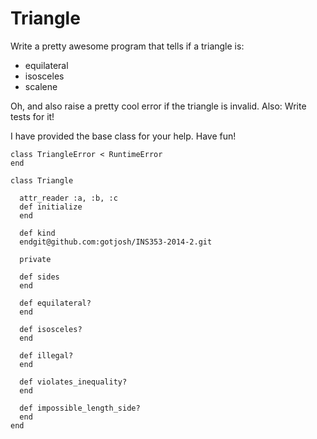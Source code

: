 # Triangle

Write a pretty awesome program that tells if a triangle is:

* equilateral
* isosceles
* scalene

Oh, and also raise a pretty cool error if the triangle is invalid. Also: Write tests for it!

I have provided the base class for your help. Have fun!

```
class TriangleError < RuntimeError
end

class Triangle

  attr_reader :a, :b, :c
  def initialize
  end

  def kind
  endgit@github.com:gotjosh/INS353-2014-2.git

  private

  def sides
  end

  def equilateral?
  end

  def isosceles?
  end

  def illegal?
  end

  def violates_inequality?
  end

  def impossible_length_side?
  end
end
```
